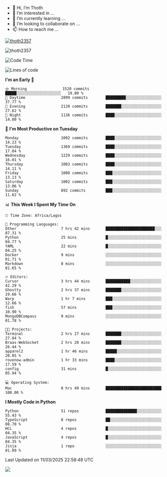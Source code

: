 <!---
thoth2357/thoth2357 is a ✨ special ✨ repository because its `README.md` (this file) appears on your GitHub profile.
You can click the Preview link to take a look at your changes.
--->

- 👋 Hi, I’m Thoth
- 👀 I’m interested in ...
- 🌱 I’m currently learning ...
- 💞️ I’m looking to collaborate on ...
- 📫 How to reach me ...


<p align="left"> <a href="https://github.com/ryo-ma/github-profile-trophy"><img src="https://github-profile-trophy.vercel.app/?username=thoth2357&theme=gruvbox&no-bg=true&no-frame=false&title=MultiLanguage,Commits,Repositories,Stars,Followers,PullRequest,Reviews,Issues" alt="thoth2357" /></a> </p>

<p align="left"> <img src="https://komarev.com/ghpvc/?username=thoth2357&label=Profile%20views&color=0e75b6&style=flat" alt="thoth2357" /> </p>

<!--START_SECTION:waka-->
![Code Time](http://img.shields.io/badge/Code%20Time-3%2C291%20hrs%2041%20mins-blue)

![Lines of code](https://img.shields.io/badge/From%20Hello%20World%20I%27ve%20Written-30.9%20million%20lines%20of%20code-blue)

**I'm an Early 🐤** 

```text
🌞 Morning                1520 commits        █████░░░░░░░░░░░░░░░░░░░░   19.80 % 
🌆 Daytime                2899 commits        █████████░░░░░░░░░░░░░░░░   37.77 % 
🌃 Evening                2120 commits        ███████░░░░░░░░░░░░░░░░░░   27.62 % 
🌙 Night                  1136 commits        ████░░░░░░░░░░░░░░░░░░░░░   14.80 % 
```
📅 **I'm Most Productive on Tuesday** 

```text
Monday                   1092 commits        ████░░░░░░░░░░░░░░░░░░░░░   14.23 % 
Tuesday                  1369 commits        ████░░░░░░░░░░░░░░░░░░░░░   17.84 % 
Wednesday                1229 commits        ████░░░░░░░░░░░░░░░░░░░░░   16.01 % 
Thursday                 1083 commits        ████░░░░░░░░░░░░░░░░░░░░░   14.11 % 
Friday                   1008 commits        ███░░░░░░░░░░░░░░░░░░░░░░   13.13 % 
Saturday                 1002 commits        ███░░░░░░░░░░░░░░░░░░░░░░   13.06 % 
Sunday                   892 commits         ███░░░░░░░░░░░░░░░░░░░░░░   11.62 % 
```


📊 **This Week I Spent My Time On** 

```text
🕑︎ Time Zone: Africa/Lagos

💬 Programming Languages: 
Other                    7 hrs 42 mins       ██████████████████████░░░   87.31 % 
Python                   25 mins             █░░░░░░░░░░░░░░░░░░░░░░░░   04.77 % 
YAML                     22 mins             █░░░░░░░░░░░░░░░░░░░░░░░░   04.25 % 
Docker                   9 mins              ░░░░░░░░░░░░░░░░░░░░░░░░░   01.71 % 
Markdown                 8 mins              ░░░░░░░░░░░░░░░░░░░░░░░░░   01.65 % 

🔥 Editors: 
Cursor                   3 hrs 44 mins       ███████████░░░░░░░░░░░░░░   42.29 % 
Ghostty                  2 hrs 37 mins       ███████░░░░░░░░░░░░░░░░░░   29.66 % 
Warp                     1 hr 7 mins         ███░░░░░░░░░░░░░░░░░░░░░░   12.66 % 
fish                     57 mins             ███░░░░░░░░░░░░░░░░░░░░░░   10.90 % 
MongoDBCompass           9 mins              ░░░░░░░░░░░░░░░░░░░░░░░░░   01.78 % 

🐱‍💻 Projects: 
Terminal                 2 hrs 27 mins       ███████░░░░░░░░░░░░░░░░░░   27.84 % 
Braas-WebSocket          2 hrs 20 mins       ███████░░░░░░░░░░░░░░░░░░   26.44 % 
apparel2                 1 hr 46 mins        █████░░░░░░░░░░░░░░░░░░░░   20.05 % 
rovenow-admin            1 hr 33 mins        ████░░░░░░░░░░░░░░░░░░░░░   17.59 % 
config                   31 mins             █░░░░░░░░░░░░░░░░░░░░░░░░   05.94 % 

💻 Operating System: 
Mac                      8 hrs 49 mins       █████████████████████████   100.00 % 
```

**I Mostly Code in Python** 

```text
Python                   51 repos            ██████████████░░░░░░░░░░░   55.43 % 
TypeScript               8 repos             ██░░░░░░░░░░░░░░░░░░░░░░░   08.70 % 
HCL                      4 repos             █░░░░░░░░░░░░░░░░░░░░░░░░   04.35 % 
JavaScript               4 repos             █░░░░░░░░░░░░░░░░░░░░░░░░   04.35 % 
Jinja                    1 repo              ░░░░░░░░░░░░░░░░░░░░░░░░░   01.09 % 
```




 Last Updated on 11/03/2025 22:58:48 UTC
<!--END_SECTION:waka-->
<!--![](http://github-profile-summary-cards.vercel.app/api/cards/profile-details?username=thoth2357&theme=2077)

![](http://github-profile-summary-cards.vercel.app/api/cards/stats?username=thoth2357&theme=2077)![](http://github-profile-summary-cards.vercel.app/api/cards/productive-time?username=thoth2357&theme=2077&utcOffset=8) -->
<img src="https://t.bkit.co/w_6789c39040b80.gif" />
